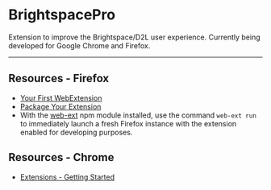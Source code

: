 # BrightspacePro

Extension to improve the Brightspace/D2L user experience. Currently being developed for Google Chrome and Firefox.

---

## Resources - Firefox

* [Your First WebExtension](https://developer.mozilla.org/en-US/docs/Mozilla/Add-ons/WebExtensions/Your_first_WebExtension)
* [Package Your Extension](https://developer.mozilla.org/en-US/docs/Mozilla/Add-ons/WebExtensions/Package_your_extension_)
* With the [web-ext](https://www.npmjs.com/package/web-ext) npm module installed, use the command `web-ext run` to immediately launch a fresh Firefox instance with the extension enabled for developing purposes.

## Resources - Chrome

* [Extensions - Getting Started](https://developer.chrome.com/extensions/getstarted)
